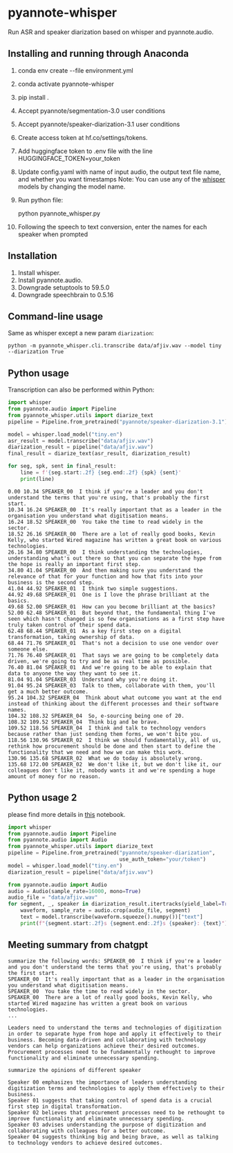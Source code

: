 # pyannote-whisper

Run ASR and speaker diarization based on whisper and pyannote.audio.


## Installing and running through Anaconda
1. conda env create --file environment.yml
2. conda activate pyannote-whisper
3. pip install .
4. Accept pyannote/segmentation-3.0 user conditions
5. Accept pyannote/speaker-diarization-3.1 user conditions
6. Create access token at hf.co/settings/tokens.
7. Add huggingface token to .env file with the line HUGGINGFACE_TOKEN=your_token
8. Update config.yaml with name of input audio, the output text file name, and whether you want timestamps
   Note: You can use any of the [whisper](https://github.com/openai/whisper) models by changing the model name.
9. Run python file:

    python pyannote_whisper.py
10. Following the speech to text conversion, enter the names for each speaker when prompted

## Installation
1. Install whisper.
2. Install pyannote.audio.
3. Downgrade setuptools to 59.5.0
4. Downgrade speechbrain to 0.5.16

## Command-line usage

Same as whisper except a new param `diarization`:

    python -m pyannote_whisper.cli.transcribe data/afjiv.wav --model tiny --diarization True

## Python usage

Transcription can also be performed within Python: 

```python
import whisper
from pyannote.audio import Pipeline
from pyannote_whisper.utils import diarize_text
pipeline = Pipeline.from_pretrained("pyannote/speaker-diarization-3.1")

model = whisper.load_model("tiny.en")
asr_result = model.transcribe("data/afjiv.wav")
diarization_result = pipeline("data/afjiv.wav")
final_result = diarize_text(asr_result, diarization_result)

for seg, spk, sent in final_result:
    line = f'{seg.start:.2f} {seg.end:.2f} {spk} {sent}'
    print(line)
```

```
0.00 10.34 SPEAKER_00  I think if you're a leader and you don't understand the terms that you're using, that's probably the first start.
10.34 16.24 SPEAKER_00  It's really important that as a leader in the organisation you understand what digitisation means.
16.24 18.52 SPEAKER_00  You take the time to read widely in the sector.
18.52 26.16 SPEAKER_00  There are a lot of really good books, Kevin Kelly, who started Wired magazine has written a great book on various technologies.
26.16 34.80 SPEAKER_00  I think understanding the technologies, understanding what's out there so that you can separate the hype from the hope is really an important first step.
34.80 41.04 SPEAKER_00  And then making sure you understand the relevance of that for your function and how that fits into your business is the second step.
41.04 44.92 SPEAKER_01  I think two simple suggestions.
44.92 49.68 SPEAKER_01  One is I love the phrase brilliant at the basics.
49.68 52.00 SPEAKER_01  How can you become brilliant at the basics?
52.00 62.48 SPEAKER_01  But beyond that, the fundamental thing I've seen which hasn't changed is so few organisations as a first step have truly taken control of their spend data.
62.48 68.44 SPEAKER_01  As a key first step on a digital transformation, taking ownership of data.
68.44 71.76 SPEAKER_01  That's not a decision to use one vendor over someone else.
71.76 76.40 SPEAKER_01  That says we are going to be completely data driven, we're going to try and be as real time as possible.
76.40 81.04 SPEAKER_01  And we're going to be able to explain that data to anyone the way they want to see it.
81.04 91.04 SPEAKER_03  Understand why you're doing it.
91.04 95.24 SPEAKER_03  Talk to them, collaborate with them, you'll get a much better outcome.
95.24 104.32 SPEAKER_04  Think about what outcome you want at the end instead of thinking about the different processes and their software names.
104.32 108.32 SPEAKER_04  So, e-sourcing being one of 20.
108.32 109.52 SPEAKER_04  Think big and be brave.
109.52 118.56 SPEAKER_04  I think and talk to technology vendors because rather than just sending them forms, we won't bite you.
118.56 130.96 SPEAKER_02  I think we should fundamentally, all of us, rethink how procurement should be done and then start to define the functionality that we need and how we can make this work.
130.96 135.68 SPEAKER_02  What we do today is absolutely wrong.
135.68 172.00 SPEAKER_02  We don't like it, but we don't like it, our colleagues don't like it, nobody wants it and we're spending a huge amount of money for no reason.
```
## Python usage 2
please find more details in [this](https://gist.github.com/hbredin/049f2b629700bcea71324d2c1e7f8337) notebook.

```python
import whisper
from pyannote.audio import Pipeline
from pyannote.audio import Audio
from pyannote_whisper.utils import diarize_text
pipeline = Pipeline.from_pretrained("pyannote/speaker-diarization",
                                    use_auth_token="your/token")
model = whisper.load_model("tiny.en")
diarization_result = pipeline("data/afjiv.wav")

from pyannote.audio import Audio
audio = Audio(sample_rate=16000, mono=True)
audio_file = "data/afjiv.wav"
for segment, _, speaker in diarization_result.itertracks(yield_label=True):
    waveform, sample_rate = audio.crop(audio_file, segment)
    text = model.transcribe(waveform.squeeze().numpy())["text"]
    print(f"{segment.start:.2f}s {segment.end:.2f}s {speaker}: {text}")

```
## Meeting summary from chatgpt

```
summarize the following words: SPEAKER_00  I think if you're a leader and you don't understand the terms that you're using, that's probably the first start.
SPEAKER_00  It's really important that as a leader in the organisation you understand what digitisation means.
SPEAKER_00  You take the time to read widely in the sector.
SPEAKER_00  There are a lot of really good books, Kevin Kelly, who started Wired magazine has written a great book on various technologies.
...
```
```
Leaders need to understand the terms and technologies of digitization in order to separate hype from hope and apply it effectively to their business. Becoming data-driven and collaborating with technology vendors can help organizations achieve their desired outcomes. Procurement processes need to be fundamentally rethought to improve functionality and eliminate unnecessary spending.
```

```
summarize the opinions of different speaker
```

```
Speaker 00 emphasizes the importance of leaders understanding digitization terms and technologies to apply them effectively to their business. 
Speaker 01 suggests that taking control of spend data is a crucial first step in digital transformation. 
Speaker 02 believes that procurement processes need to be rethought to improve functionality and eliminate unnecessary spending. 
Speaker 03 advises understanding the purpose of digitization and collaborating with colleagues for a better outcome. 
Speaker 04 suggests thinking big and being brave, as well as talking to technology vendors to achieve desired outcomes.
```
